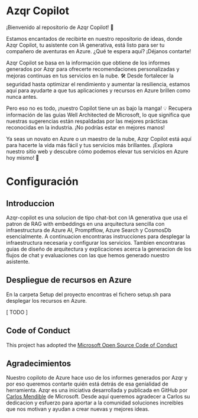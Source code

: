 # Azqr Copilot 

¡Bienvenido al repositorio de Azqr Copilot! 🚀

Estamos encantados de recibirte en nuestro repositorio de ideas, donde Azqr Copilot, tu asistente con IA generativa, está listo para ser tu compañero de aventuras en Azure. ¿Qué te espera aquí? ¡Déjanos contarte!

Azqr Copilot se basa en la información que obtiene de los informes generados por Azqr para ofrecerte recomendaciones personalizadas y mejoras continuas en tus servicios en la nube. 🛠️ Desde fortalecer la seguridad hasta optimizar el rendimiento y aumentar la resiliencia, estamos aquí para ayudarte a que tus aplicaciones y recursos en Azure brillen como nunca antes.

Pero eso no es todo, ¡nuestro Copilot tiene un as bajo la manga! 💡 Recupera información de las guías Well Architected de Microsoft, lo que significa que nuestras sugerencias están respaldadas por las mejores prácticas reconocidas en la industria. ¡No podrías estar en mejores manos!

Ya seas un novato en Azure o un maestro de la nube, Azqr Copilot está aquí para hacerte la vida más fácil y tus servicios más brillantes. ¡Explora nuestro sitio web y descubre cómo podemos elevar tus servicios en Azure hoy mismo! 🌟

# Configuración

## Introduccion 
Azqr-copilot es una solucion de tipo chat-bot con IA generativa que usa el patron de RAG with embeddings en una arquitectura sencilla con infraestructura de Azure AI, Promptflow, Azure Search y CosmosDb esencialmente. 
A continuacion encontraras instrucciones para desplegar la infraestructura necesaria y configurar los servicios. Tambien encontraras guias de diseño de arquitectura y explicaciones acerca la generacion de los flujos de chat y evaluaciones con las que hemos generado nuestro asistente. 

## Despliegue de recursos en Azure
En la carpeta Setup del proyecto encontras el fichero setup.sh para desplegar los recursos en Azure. 

[ TODO ]

## Code of Conduct

This project has adopted the [Microsoft Open Source Code of Conduct](CODE_OF_CONDUCT.md)

## Agradecimientos 

Nuestro copiloto de Azure hace uso de los informes generados por Azqr y por eso queremos contarte quién está detrás de esa genialidad de herramienta. Azqr es una iniciativa desarrollada y publicada en GitHub por [Carlos Mendible](https://github.com/cmendible) de Microsoft. Desde aquí queremos agradecer a Carlos su dedicacion y esfuerzo para aportar a la comunidad soluciones increibles que nos motivan y ayudan a crear nuevas y mejores ideas.
